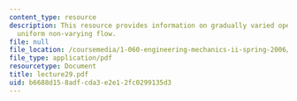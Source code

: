```yaml
---
content_type: resource
description: This resource provides information on gradually varied open channel flow,
  uniform non-varying flow.
file: null
file_location: /coursemedia/1-060-engineering-mechanics-ii-spring-2006/b6688d158adfcda3e2e12fc0299135d3_lecture29.pdf
file_type: application/pdf
resourcetype: Document
title: lecture29.pdf
uid: b6688d15-8adf-cda3-e2e1-2fc0299135d3
---
```

